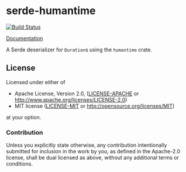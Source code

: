 # serde-humantime

[![Build Status](https://travis-ci.org/guangie88/serde-humantime.svg?branch=master)](https://travis-ci.org/guangie88/serde-humantime)

[Documentation](https://docs.rs/serde-humantime)

A Serde deserializer for `Duration`s using the `humantime` crate.

## License

Licensed under either of

* Apache License, Version 2.0, ([LICENSE-APACHE](LICENSE-APACHE) or http://www.apache.org/licenses/LICENSE-2.0)
* MIT license ([LICENSE-MIT](LICENSE-MIT) or http://opensource.org/licenses/MIT)

at your option.

### Contribution

Unless you explicitly state otherwise, any contribution intentionally
submitted for inclusion in the work by you, as defined in the Apache-2.0
license, shall be dual licensed as above, without any additional terms or
conditions.
